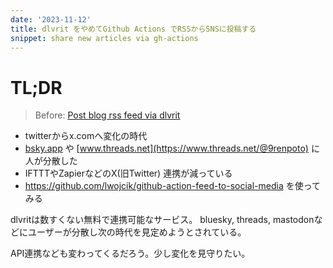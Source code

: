 ```yaml
---
date: '2023-11-12'
title: dlvrit をやめてGithub Actions でRSSからSNSに投稿する
snippet: share new articles via gh-actions
---
```


# TL;DR

> Before: [Post blog rss feed via dlvrit](/entry/2023/05/21/twitter-post)

- twitterからx.comへ変化の時代
- [bsky.app](https://bsky.app/profile/9renpoto.bsky.social) や
  [www.threads.net](https://www.threads.net/@9renpoto) に人が分散した
- IFTTTやZapierなどのX(旧Twitter) 連携が減っている
- <https://github.com/lwojcik/github-action-feed-to-social-media> を使ってみる

dlvritは数すくない無料で連携可能なサービス。 bluesky, threads,
mastodonなどにユーザーが分散し次の時代を見定めようとされている。

API連携なども変わってくるだろう。少し変化を見守りたい。
